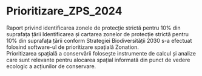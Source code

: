 # Prioritizare_ZPS_2024
Raport privind identificarea zonele de protecție strictă pentru 10% din suprafața țării
Identificarea și cartarea zonelor de protecție strictă pentru 10% din suprafața țării conform Strategiei Biodiversității 2030 s-a efectuat folosind software-ul de prioritizare spațială Zonation.  
Prioritizarea spațială a conservării folosește instrumente de calcul și analize care sunt relevante pentru alocarea spațial informată din punct de vedere ecologic a acțiunilor de conservare.

